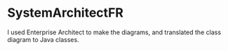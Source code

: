 # SystemArchitectFR

I used Enterprise Architect to make the diagrams, and translated the class diagram to Java classes. 
